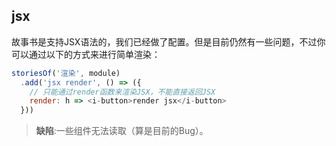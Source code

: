
## jsx

故事书是支持JSX语法的，我们已经做了配置。但是目前仍然有一些问题，不过你可以通过以下的方式来进行简单渲染：

```javascript
storiesOf('渲染', module)
  .add('jsx render', () => ({
    // 只能通过render函数来渲染JSX，不能直接返回JSX
    render: h => <i-button>render jsx</i-button>
  }))
```

> **缺陷**:一些组件无法读取（算是目前的Bug）。
